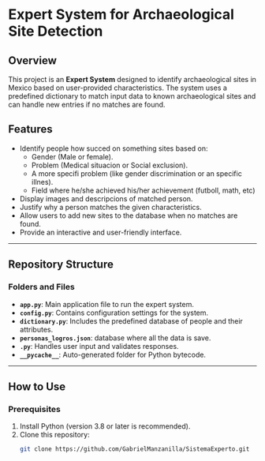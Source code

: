 # Expert System for Archaeological Site Detection

## Overview
This project is an **Expert System** designed to identify archaeological sites in Mexico based on user-provided characteristics. The system uses a predefined dictionary to match input data to known archaeological sites and can handle new entries if no matches are found. 

## Features
- Identify people how succed on something sites based on:
  - Gender (Male or female).
  - Problem (Medical situacion or Social exclusion).
  - A more specifi problem (like gender discrimination or an specific illnes).
  - Field where he/she achieved his/her achievement (futboll, math, etc)
- Display images and descripcions of matched person.
- Justify why a person matches the given characteristics.
- Allow users to add new sites to the database when no matches are found.
- Provide an interactive and user-friendly interface.

---

## Repository Structure

### Folders and Files
- **`app.py`**: Main application file to run the expert system.
- **`config.py`**: Contains configuration settings for the system.
- **`dictionary.py`**: Includes the predefined database of people and their attributes.
- **`personas_logros.json`**: database where all the data is save.
- **`.py`**: Handles user input and validates responses.
- **`__pycache__`**: Auto-generated folder for Python bytecode.

---

## How to Use

### Prerequisites
1. Install Python (version 3.8 or later is recommended).
2. Clone this repository:
   ```bash
   git clone https://github.com/GabrielManzanilla/SistemaExperto.git
